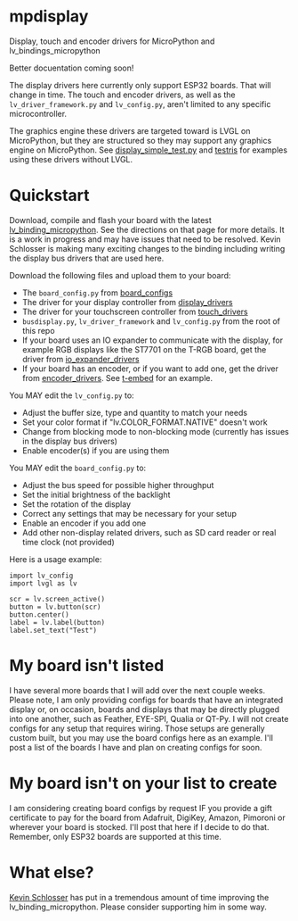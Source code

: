 # mpdisplay
Display, touch and encoder drivers for MicroPython and lv_bindings_micropython

Better docuentation coming soon!

The display drivers here currently only support ESP32 boards.  That will change in time.  The touch and encoder drivers, as well as the `lv_driver_framework.py` and `lv_config.py`, aren't limited to any specific microcontroller.

The graphics engine these drivers are targeted toward is LVGL on MicroPython, but they are structured so they may support any graphics engine on MicroPython.  See [display_simple_test.py](examples/display_simpletest.py) and [testris](https://github.com/bdbarnett/testris) for examples using these drivers without LVGL.

# Quickstart
Download, compile and flash your board with the latest [lv_binding_micropython](https://github.com/kdschlosser/lv_binding_micropython/tree/MicroPython_1.21.0_Update).  See the directions on that page for more details.  It is a work in progress and may have issues that need to be resolved.  Kevin Schlosser is making many exciting changes to the binding including writing the display bus drivers that are used here.

Download the following files and upload them to your board:
- The `board_config.py` from [board_configs](board_configs)
- The driver for your display controller from [display_drivers](display_drivers)
- The driver for your touchscreen controller from [touch_drivers](touch_drivers)
- `busdisplay.py`, `lv_driver_framework` and `lv_config.py` from the root of this repo
- If your board uses an IO expander to communicate with the display, for example RGB displays like the ST7701 on the T-RGB board, get the driver from [io_expander_drivers](io_expander_drivers)
- If your board has an encoder, or if you want to add one, get the driver from [encoder_drivers](encoder_drivers).  See [t-embed](board_configs/t-embed) for an example.

You MAY edit the `lv_config.py` to:
- Adjust the buffer size, type and quantity to match your needs
- Set your color format if "lv.COLOR_FORMAT.NATIVE" doesn't work
- Change from blocking mode to non-blocking mode (currently has issues in the display bus drivers)
- Enable encoder(s) if you are using them

You MAY edit the `board_config.py` to:
- Adjust the bus speed for possible higher throughput
- Set the initial brightness of the backlight
- Set the rotation of the display
- Correct any settings that may be necessary for your setup
- Enable an encoder if you add one
- Add other non-display related drivers, such as SD card reader or real time clock (not provided)

Here is a usage example:
```
import lv_config
import lvgl as lv

scr = lv.screen_active()
button = lv.button(scr)
button.center()
label = lv.label(button)
label.set_text("Test")
```

# My board isn't listed
I have several more boards that I will add over the next couple weeks.  Please note, I am only providing configs for boards that have an integrated display or, on occasion, boards and displays that may be directly plugged into one another, such as Feather, EYE-SPI, Qualia or QT-Py.  I will not create configs for any setup that requires wiring.  Those setups are generally custom built, but you may use the board configs here as an example.  I'll post a list of the boards I have and plan on creating configs for soon.

# My board isn't on your list to create
I am considering creating board configs by request IF you provide a gift certificate to pay for the board from Adafruit, DigiKey, Amazon, Pimoroni or wherever your board is stocked.  I'll post that here if I decide to do that.  Remember, only ESP32 boards are supported at this time.

# What else?
[Kevin Schlosser](https://github.com/kdschlosser) has put in a tremendous amount of time improving the lv_binding_micropython.  Please consider supporting him in some way.
